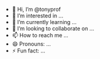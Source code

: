 - 👋 Hi, I’m @tonyprof
- 👀 I’m interested in ...
- 🌱 I’m currently learning ...
- 💞️ I’m looking to collaborate on ...
- 📫 How to reach me ...
- 😄 Pronouns: ...
- ⚡ Fun fact: ...

<!---
tonyprof/tonyprof is a ✨ special ✨ repository because its `README.md` (this file) appears on your GitHub profile.
You can click the Preview link to take a look at your changes.
--->
